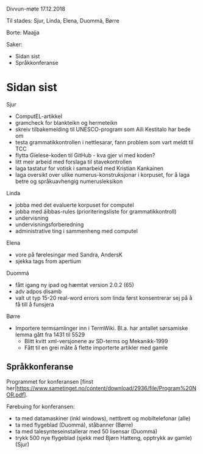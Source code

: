 Divvun-møte 17.12.2018

Til stades: Sjur, Linda, Elena, Duommá, Børre

Borte: Maajja

Saker:
* Sidan sist
* Språkkonferanse

# Sidan sist

Sjur
* ComputEL-artikkel
* gramcheck for blankteikn og hermeteikn
* skreiv tilbakemelding til UNESCO-program som Aili Kestitalo har bede om
* testa grammatikkontrollen i nettlesarar, fann problem som vart meldt til TCC
* flytta Gïelese-koden til GitHub - kva gjer vi med koden?
* litt meir arbeid med forslaga til stavekontrollen
* laga tastatur for votisk i samarbeid med Kristian Kankainen
* laga oversikt over ulike numerus-konstruksjonar i korpuset, for å laga betre
  og språkuavhengig numerusleksikon

Linda
* jobba med det evaluerte korpuset for computel
* jobba med áibbas-rules (prioriteringsliste for grammatikkontroll)
* undervisning
* undervisningsforberedning
* administrative ting i sammenheng med computel

Elena
* vore på førelesingar med Sandra, AndersK
* sjekka tags from apertium

Duommá
* fått igang ny ipad og hæmtat version 2.0.2 (65)
* adv adpos disamb
* valt ut typ 15-20 real-word errors som linda først konsentrerar sej på å få
  till å funsjera

Børre
* Importere termsamlinger inn i TermWiki. Bl.a. har
  antallet sørsamiske lemma gått fra 1431 til 5529
    - Blitt kvitt xml-versjonene av SD-terms og Mekanikk-1999
    - Fått til en grei måte å flette importerte artikler med gamle

## Språkkonferanse

Programmet for konferansen [finst
her|https://www.sametinget.no/content/download/2936/file/Program%20NOR.pdf].

Førebuing for konferansen:
* ta med datamaskiner (inkl windows), nettbrett og mobiltelefonar (alle)
* ta med flygeblad (Duommá), ståbanner (Børre)
* ta med talesynteseinstallerar med 50 lisensar (Duommá)
* trykk 500 nye flygeblad (sjekk med Bjørn Hatteng, opptrykk av gamle) (Sjur)
